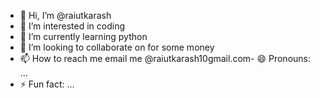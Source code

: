 - 👋 Hi, I’m @raiutkarash
- 👀 I’m interested in coding
- 🌱 I’m currently learning python
- 💞️ I’m looking to collaborate on for some money
- 📫 How to reach me email me @raiutkarash10gmail.com- 😄 Pronouns: ...
- ⚡ Fun fact: ...

<!---
raiutkarash/raiutkarash is a ✨ special ✨ repository because its `README.md` (this file) appears on your GitHub profile.
You can click the Preview link to take a look at your changes.
--->
